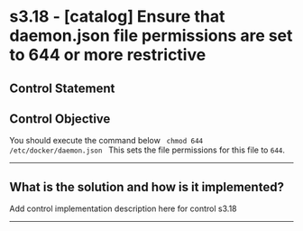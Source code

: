 # s3.18 - \[catalog\] Ensure that daemon.json file permissions are set to 644 or more restrictive

## Control Statement

## Control Objective

You should execute the command below  ```  chmod 644 /etc/docker/daemon.json  ```  This sets the file permissions for this file to `644`.

______________________________________________________________________

## What is the solution and how is it implemented?

Add control implementation description here for control s3.18

______________________________________________________________________
